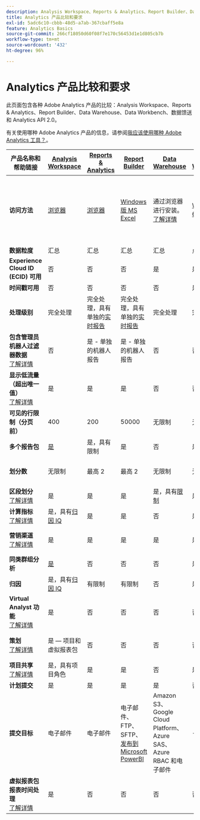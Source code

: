 ```yaml
---
description: Analysis Workspace、Reports & Analytics、Report Builder、Data Warehouse 和 Data Workbench 的系统要求和比较
title: Analytics 产品比较和要求
exl-id: 5adc6c10-cbbb-48d5-a7ab-367cbaff5e8a
feature: Analytics Basics
source-git-commit: 266cf18050d60f08f7e170c56453d1e1d805cb7b
workflow-type: tm+mt
source-wordcount: '432'
ht-degree: 96%

---
```


# Analytics 产品比较和要求

此页面包含各种 Adobe Analytics 产品的比较：Analysis Workspace、Reports &amp; Analytics、Report Builder、Data Warehouse、Data Workbench、数据馈送和 Analytics API 2.0。

有关使用哪种 Adobe Analytics 产品的信息，请参阅[我应该使用哪种 Adobe Analytics 工具？](/help/analyze/get-started/which-analytics-tool.md)。

| 产品名称和帮助链接 | [Analysis Workspace](/help/analyze/analysis-workspace/home.md) | [Reports &amp; Analytics](/help/analyze/reports-analytics/getting-started.md) | [Report Builder](/help/analyze/report-builder/home.md) | [Data Warehouse](/help/export/data-warehouse/data-warehouse.md) | [Data Workbench](https://experienceleague.adobe.com/docs/data-workbench/using/home.html?lang=zh-Hans) | [数据馈送](/help/export/analytics-data-feed/data-feed-overview.md) | [Analytics API 2.0](https://www.adobe.io/apis/experiencecloud/analytics/docs.html) |
|---|---|---|---|---|---|---|---|
| **访问方法** | [浏览器](/help/analyze/get-started/sys-reqs.md) | [浏览器](/help/analyze/get-started/sys-reqs.md) | [Windows 版 MS Excel](/help/analyze/report-builder/setup/system-requirements.md) | 通过浏览器进行安装。[了解详情](/help/analyze/get-started/sys-reqs.md) | [Windows 64 位](https://experienceleague.adobe.com/docs/data-workbench/using/install/c-data-workbench-client-install.html?lang=zh-Hans) | 通过浏览器进行安装。[了解详情](/help/export/analytics-data-feed/data-feed-overview.md) | RESTful API 工具。使用 Adobe Developer 凭据登录。[了解详情](https://developer.adobe.com/analytics-apis/docs/2.0/) |
| **数据粒度** | 汇总 | 汇总 | 汇总 | 汇总 | 点击 | 点击 | 汇总 |
| **Experience Cloud ID (ECID) 可用** | 否 | 否 | 否 | 是 | 是 | 是 | 否 |
| **时间戳可用** | 否 | 否 | 否 | 否 | 是 | 是 | 否 |
| **处理级别** | 完全处理 | 完全处理，具有单独的[实时报告](/help/admin/admin/c-manage-report-suites/c-edit-report-suites/realtime/realtime.md) | 完全处理，具有单独的[实时报告](/help/admin/admin/c-manage-report-suites/c-edit-report-suites/realtime/realtime.md) | 完全处理 | 完全处理 | 完全处理 | 完全处理 |
| **包含管理员机器人过滤器数据**<br> [了解详情](/help/admin/admin/c-manage-report-suites/c-edit-report-suites/general/bot-removal/bot-removal.md) | 否 | 是 - 单独的机器人报告 | 是 - 单独的机器人报告 | 否 | 否 | 否 | 否 |
| **显示低流量（超出唯一值）**<br> [了解详情](/help/technotes/low-traffic.md) | 是 | 是 | 是 | 否 | 否 | 否 | 是 |
| **可见的行限制（分页前）** | 400 | 200 | 50000 | 无限制 | 无限制 | 无限制 | 50000 |
| **多个报告包** | [是](/help/analyze/analysis-workspace/build-workspace-project/multiple-report-suites.md) | 是，具有限制 | 是 | 否 | 是 | 否 | 是 |
| **划分数** | 无限制 | 最高 2 | 最高 2 | 无限制 | 无限制 | 无限制 | 无限制，跨多个查询运行 |
| **区段划分** <br> [了解详情](/help/components/segmentation/segmentation-workflow/seg-workflow.md) | 是 | 是 | 是 | 是，具有[限制](/help/components/segmentation/seg-reference/seg-compatibility.md) | 是 | 否 | 是 |
| **计算指标** <br> [了解详情](/help/components/c-calcmetrics/cm-overview.md) | 是，具有[归因 IQ](/help/analyze/analysis-workspace/attribution/overview.md) | 是 | 是 | 否 | 是 | 否 | 是，具有[归因 IQ](/help/analyze/analysis-workspace/attribution/overview.md) |
| **营销渠道** <br> [了解详情](/help/components/c-marketing-channels/c-getting-started-mchannel.md) | 是 | 是 | 是 | 是 | 是 | 是 - [va_finder、va_closer](/help/export/analytics-data-feed/c-df-contents/datafeeds-reference.md) | 是 |
| **同类群组分析** | [是](/help/analyze/analysis-workspace/visualizations/cohort-table/cohort-analysis.md) | 否 | 否 | 否 | 是 | 否 | 否 |
| **归因** | 是，具有[归因 IQ](/help/analyze/analysis-workspace/attribution/overview.md) | 有限制 | 有限制 | 否 | 是 | 否 | 是，具有[归因 IQ](/help/analyze/analysis-workspace/attribution/overview.md) |
| **Virtual Analyst 功能**<br> [了解详情](/help/analyze/analysis-workspace/virtual-analyst/overview.md) | 是 | 否 | 否 | 否 | 否 | 否 | 是 |
| **策划**<br> [了解详情](/help/analyze/analysis-workspace/curate-share/curate.md) | 是 — 项目和虚拟报表包 | 否 | 否 | 否 | 否 | 否 | 是  — 仅限虚拟报表包 |
| **项目共享**<br> [了解详情](/help/analyze/analysis-workspace/curate-share/share-projects.md) | 是，具有项目角色 | 是 | 是 | 否 | 是 | 否 | 否 |
| **计划提交** | 是 | 是 | 是 | 是 | 否 | 是 | 否 |
| **提交目标** | 电子邮件 | 电子邮件 | 电子邮件、FTP、SFTP、[发布到 Microsoft PowerBI](/help/analyze/report-builder/c-publish-power-bi/power-bi.md) | Amazon S3、Google Cloud Platform、Azure SAS、Azure RBAC 和电子邮件 | - | Amazon S3、Azure RBAC、Azure SAS 和 Google Cloud Platform | - |
| **虚拟报表包报表时间处理** <br> [了解详情](/help/components/vrs/vrs-report-time-processing.md) | 是 | 否 | 否 | 否 | 否 | 否 | 是 |
